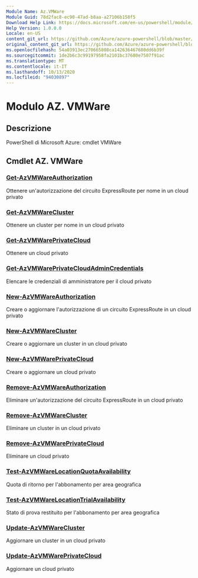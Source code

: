 ```yaml
---
Module Name: Az.VMWare
Module Guid: 78d2fac8-ec90-47ad-b8aa-a27106b158f5
Download Help Link: https://docs.microsoft.com/en-us/powershell/module/az.vmware
Help Version: 1.0.0.0
Locale: en-US
content_git_url: https://github.com/Azure/azure-powershell/blob/master/src/VMWare/help/Az.VMWare.md
original_content_git_url: https://github.com/Azure/azure-powershell/blob/master/src/VMWare/help/Az.VMWare.md
ms.openlocfilehash: 54a03913ec270665808ca142636467680dd6b39f
ms.sourcegitcommit: 1de2b6c3c99197958fa2101bc37680e7507f91ac
ms.translationtype: MT
ms.contentlocale: it-IT
ms.lasthandoff: 10/13/2020
ms.locfileid: "94030897"
---
```

# Modulo AZ. VMWare
## Descrizione
PowerShell di Microsoft Azure: cmdlet VMWare

## Cmdlet AZ. VMWare
### [Get-AzVMWareAuthorization](Get-AzVMWareAuthorization.md)
Ottenere un'autorizzazione del circuito ExpressRoute per nome in un cloud privato

### [Get-AzVMWareCluster](Get-AzVMWareCluster.md)
Ottenere un cluster per nome in un cloud privato

### [Get-AzVMWarePrivateCloud](Get-AzVMWarePrivateCloud.md)
Ottenere un cloud privato

### [Get-AzVMWarePrivateCloudAdminCredentials](Get-AzVMWarePrivateCloudAdminCredentials.md)
Elencare le credenziali di amministratore per il cloud privato

### [New-AzVMWareAuthorization](New-AzVMWareAuthorization.md)
Creare o aggiornare l'autorizzazione di un circuito ExpressRoute in un cloud privato

### [New-AzVMWareCluster](New-AzVMWareCluster.md)
Creare o aggiornare un cluster in un cloud privato

### [New-AzVMWarePrivateCloud](New-AzVMWarePrivateCloud.md)
Creare o aggiornare un cloud privato

### [Remove-AzVMWareAuthorization](Remove-AzVMWareAuthorization.md)
Eliminare un'autorizzazione del circuito ExpressRoute in un cloud privato

### [Remove-AzVMWareCluster](Remove-AzVMWareCluster.md)
Eliminare un cluster in un cloud privato

### [Remove-AzVMWarePrivateCloud](Remove-AzVMWarePrivateCloud.md)
Eliminare un cloud privato

### [Test-AzVMWareLocationQuotaAvailability](Test-AzVMWareLocationQuotaAvailability.md)
Quota di ritorno per l'abbonamento per area geografica

### [Test-AzVMWareLocationTrialAvailability](Test-AzVMWareLocationTrialAvailability.md)
Stato di prova restituito per l'abbonamento per area geografica

### [Update-AzVMWareCluster](Update-AzVMWareCluster.md)
Aggiornare un cluster in un cloud privato

### [Update-AzVMWarePrivateCloud](Update-AzVMWarePrivateCloud.md)
Aggiornare un cloud privato

